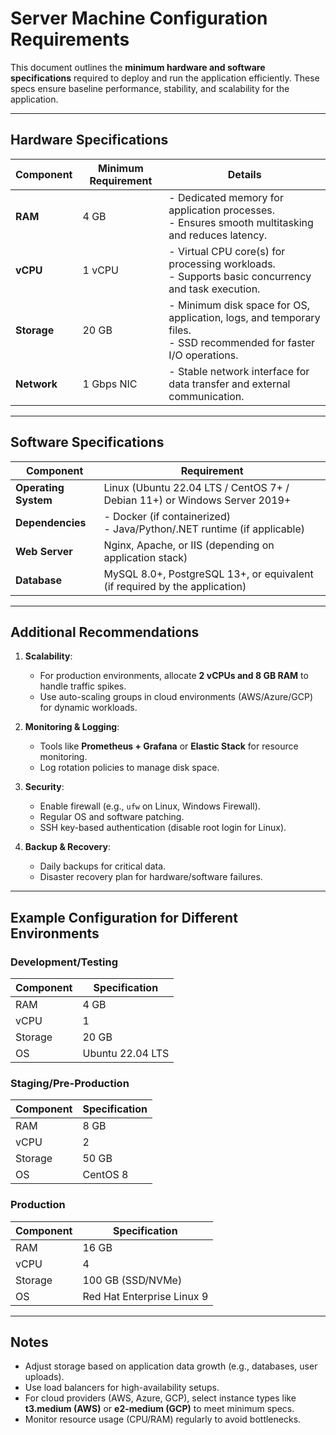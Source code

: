 
# Server Machine Configuration Requirements

This document outlines the **minimum hardware and software specifications** required to deploy and run the application efficiently. These specs ensure baseline performance, stability, and scalability for the application.

---

## **Hardware Specifications**

| Component       | Minimum Requirement | Details                                                                 |
|-----------------|---------------------|-------------------------------------------------------------------------|
| **RAM**         | 4 GB                | - Dedicated memory for application processes.<br>- Ensures smooth multitasking and reduces latency. |
| **vCPU**        | 1 vCPU              | - Virtual CPU core(s) for processing workloads.<br>- Supports basic concurrency and task execution. |
| **Storage**     | 20 GB               | - Minimum disk space for OS, application, logs, and temporary files.<br>- SSD recommended for faster I/O operations. |
| **Network**     | 1 Gbps NIC          | - Stable network interface for data transfer and external communication. |

---

## **Software Specifications**

| Component               | Requirement                                                                 |
|-------------------------|-----------------------------------------------------------------------------|
| **Operating System**    | Linux (Ubuntu 22.04 LTS / CentOS 7+ / Debian 11+) or Windows Server 2019+   |
| **Dependencies**        | - Docker (if containerized)<br>- Java/Python/.NET runtime (if applicable)   |
| **Web Server**          | Nginx, Apache, or IIS (depending on application stack)                     |
| **Database**            | MySQL 8.0+, PostgreSQL 13+, or equivalent (if required by the application)  |

---

## **Additional Recommendations**
1. **Scalability**:
   - For production environments, allocate **2 vCPUs and 8 GB RAM** to handle traffic spikes.
   - Use auto-scaling groups in cloud environments (AWS/Azure/GCP) for dynamic workloads.

2. **Monitoring & Logging**:
   - Tools like **Prometheus + Grafana** or **Elastic Stack** for resource monitoring.
   - Log rotation policies to manage disk space.

3. **Security**:
   - Enable firewall (e.g., `ufw` on Linux, Windows Firewall).
   - Regular OS and software patching.
   - SSH key-based authentication (disable root login for Linux).

4. **Backup & Recovery**:
   - Daily backups for critical data.
   - Disaster recovery plan for hardware/software failures.

---

## **Example Configuration for Different Environments**

### **Development/Testing**
| Component       | Specification       |
|-----------------|---------------------|
| RAM             | 4 GB                |
| vCPU            | 1                   |
| Storage         | 20 GB               |
| OS              | Ubuntu 22.04 LTS    |

### **Staging/Pre-Production**
| Component       | Specification       |
|-----------------|---------------------|
| RAM             | 8 GB                |
| vCPU            | 2                   |
| Storage         | 50 GB               |
| OS              | CentOS 8            |

### **Production**
| Component       | Specification       |
|-----------------|---------------------|
| RAM             | 16 GB               |
| vCPU            | 4                   |
| Storage         | 100 GB (SSD/NVMe)  |
| OS              | Red Hat Enterprise Linux 9 |

---

## **Notes**
- Adjust storage based on application data growth (e.g., databases, user uploads).
- Use load balancers for high-availability setups.
- For cloud providers (AWS, Azure, GCP), select instance types like **t3.medium (AWS)** or **e2-medium (GCP)** to meet minimum specs.
- Monitor resource usage (CPU/RAM) regularly to avoid bottlenecks.
